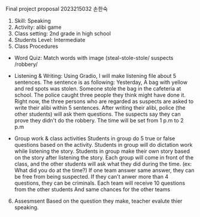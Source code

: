 Final project proposal 
                                    2023215032 손한숙 
1.	Skill: Speaking 
2. Activity: alibi game
3. Class setting: 2nd grade in high school 
4. Students Level: Intermediate  
5. Class Procedures
- Word Quiz: Match words with image 
(steal-stole-stole/ suspects /robbery/
- Listening & Writing: Using Gradio, I will make listening file about 5 sentences. 
The sentence is as following: 
Yesterday, A bag with yellow and red spots was stolen. Someone stole the bag in the cafeteria at school. The police caught three people they think might have done it. Right now, the three persons who are regarded as suspects are asked to write their alibi within 5 sentences. After writing their alibi, police (the other students) will ask them questions. The suspects say they can prove they didn't do the robbery. The time will be set from 1 p.m to 2 p.m

- Group work & class activities 
Students in group do 5 true or false questions based on the activity. 
Students in group will do dictation work while listening the story. 
Students in group make their own story based on the story after listening the story. 
Each group will come in front of the class, and the other students will ask what they did during the time. (ex: What did you do at the time?)
If one team answer same answer, they can be free from being suspected. If they can't anwer more than 4 questions, they can be criminals. 
Each team will receive 10 questions from the other students
And same chances for the other teams


6.  Assesmsent
   Based on the question they make, teacher evalute thier speaking.


